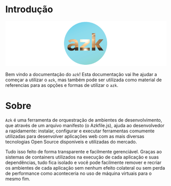 # Introdução

![Figure 1-1](./images/logo.png)

Bem vindo a documentação do `azk`! Esta documentação vai lhe ajudar a começar a utilizar o `azk`, mas também pode ser utilizada como material de referencias para as opções e formas de utilizar o `azk`.

# Sobre

`Azk` é uma ferramenta de orquestração de ambientes de desenvolvimento, que através de um arquivo manifesto (o Azkfile.js), ajuda ao desenvolvedor a rapidamente: instalar, configurar e executar ferramentas comumente utilizadas para desenvolver aplicações web com as mais diversas tecnologias Open Source disponíveis e utilizadas do mercado.

Tudo isso feito de forma transparente e facilmente gerenciável. Graças ao sistemas de containers utilizados na execução de cada aplicação e suas dependências, tudo fica isolado e você pode facilmente remover e recriar os ambientes de cada aplicação sem nenhum efeito colateral ou sem perda de performance como aconteceria no uso de máquina virtuais para o mesmo fim.
